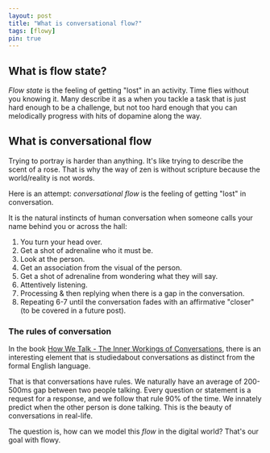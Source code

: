 ```yaml
---
layout: post
title: "What is conversational flow?"
tags: [flowy]
pin: true
---
```


## What is flow state?
_Flow state_ is the feeling of getting "lost" in an activity. Time flies without you knowing it. Many describe it as a when you tackle a task that is just hard enough to be a challenge, but not too hard enough that you can melodically progress with hits of dopamine along the way.

## What is conversational flow
Trying to portray is harder than anything. It's like trying to describe the scent of a rose.
That is why the way of zen is without scripture because the world/reality is not words.

Here is an attempt: _conversational flow_ is the feeling of getting "lost" in conversation.

It is the natural instincts of human conversation when someone calls your name behind you or across the hall:
1. You turn your head over.
2. Get a shot of adrenaline who it must be.
3. Look at the person.
4. Get an association from the visual of the person.
5. Get a shot of adrenaline from wondering what they will say.
6. Attentively listening.
7. Processing & then replying when there is a gap in the conversation.
8. Repeating 6-7 until the conversation fades with an affirmative "closer" (to be covered in a future post).


### The rules of conversation
In the book [How We Talk - The Inner Workings of Conversations](https://www.amazon.com/How-We-Talk-Workings-Conversation/dp/0465059945), there is an interesting element that is studiedabout conversations as distinct from the formal English language.

That is that conversations have rules. We naturally have an average of 200-500ms gap between two people talking. Every question or statement is a request for a response, and we follow that rule 90% of the time. We innately predict when the other person is done talking. This is the beauty of conversations in real-life.

The question is, how can we model this _flow_ in the digital world? That's our goal with flowy.

